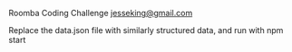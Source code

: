 Roomba Coding Challenge
jesseking@gmail.com

Replace the data.json file with similarly structured data, and run with npm start


